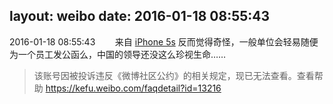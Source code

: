 layout: weibo
date: 2016-01-18 08:55:43
---
2016-01-18 08:55:43  &nbsp;&nbsp;&nbsp;&nbsp;&nbsp;&nbsp; 来自 <a href="sinaweibo://customweibosource" rel="nofollow">iPhone 5s</a>
反而觉得奇怪，一般单位会轻易随便为一个员工发公函么，中国的领导还没这么珍视生命……
>  该账号因被投诉违反《微博社区公约》的相关规定，现已无法查看。查看帮助 https://kefu.weibo.com/faqdetail?id=13216
